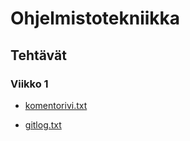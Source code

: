 # Ohjelmistotekniikka
## Tehtävät
### Viikko 1

* [komentorivi.txt](https://github.com/emmakamutta/ot-harjoitustyo/blob/master/laskarit/viikko1/komentorivi.txt) 

* [gitlog.txt](https://github.com/emmakamutta/ot-harjoitustyo/blob/master/laskarit/viikko1/gitlog.txt)
